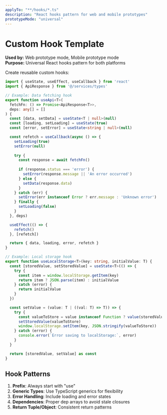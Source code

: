 ```yaml
---
applyTo: "**/hooks/*.ts"
description: "React hooks pattern for web and mobile prototypes"
prototypeMode: "universal"
---
```


# Custom Hook Template
**Used by:** Web prototype mode, Mobile prototype mode  
**Purpose:** Universal React hooks pattern for both platforms

Create reusable custom hooks:

```typescript
import { useState, useEffect, useCallback } from 'react'
import { ApiResponse } from '@/services/types'

// Example: Data fetching hook
export function useApi<T>(
  fetchFn: () => Promise<ApiResponse<T>>,
  deps: any[] = []
) {
  const [data, setData] = useState<T | null>(null)
  const [loading, setLoading] = useState(true)
  const [error, setError] = useState<string | null>(null)

  const refetch = useCallback(async () => {
    setLoading(true)
    setError(null)
    
    try {
      const response = await fetchFn()
      
      if (response.status === 'error') {
        setError(response.message || 'An error occurred')
      } else {
        setData(response.data)
      }
    } catch (err) {
      setError(err instanceof Error ? err.message : 'Unknown error')
    } finally {
      setLoading(false)
    }
  }, deps)

  useEffect(() => {
    refetch()
  }, [refetch])

  return { data, loading, error, refetch }
}

// Example: Local storage hook
export function useLocalStorage<T>(key: string, initialValue: T) {
  const [storedValue, setStoredValue] = useState<T>(() => {
    try {
      const item = window.localStorage.getItem(key)
      return item ? JSON.parse(item) : initialValue
    } catch (error) {
      return initialValue
    }
  })

  const setValue = (value: T | ((val: T) => T)) => {
    try {
      const valueToStore = value instanceof Function ? value(storedValue) : value
      setStoredValue(valueToStore)
      window.localStorage.setItem(key, JSON.stringify(valueToStore))
    } catch (error) {
      console.error(`Error saving to localStorage:`, error)
    }
  }

  return [storedValue, setValue] as const
}
```

## Hook Patterns

1. **Prefix**: Always start with "use"
2. **Generic Types**: Use TypeScript generics for flexibility
3. **Error Handling**: Include loading and error states
4. **Dependencies**: Proper dep arrays to avoid stale closures
5. **Return Tuple/Object**: Consistent return patterns